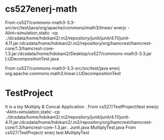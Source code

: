 cs527enerj-math
===============
 From cs527/commons-math3-3.3-src/src/test/java/org/apache/commons/math3/linear/
enerjc -Alint=simulation,static -cp .:/dcsdata/home/hdokani2/.m2/repository/junit/junit/4.11/junit-4.11.jar:/dcsdata/home/hdokani2/.m2/repository/org/hamcrest/hamcrest-core/1.3/hamcrest-core-1.3.jar:/dcsdata/home/hdokani2/Desktop/cs527/commons-math3-3.3.jar  LUDecompositionTest.java

From cs527/commons-math3-3.3-src/src/test/java
enerj org.apache.commons.math3.linear.LUDecompositionTest

TestProject
=============
It is a toy Multiply & Concat Application .
From cs527/TestProject/test
enerjc -Alint=simulation,static -cp .:/dcsdata/home/hdokani2/.m2/repository/junit/junit/4.11/junit-4.11.jar:/dcsdata/home/hdokani2/.m2/repository/org/hamcrest/hamcrest-core/1.3/hamcrest-core-1.3.jar:. Junit.java  MultiplyTest.java 
From cs527/TestProject/
enerj test.MultiplyTest

